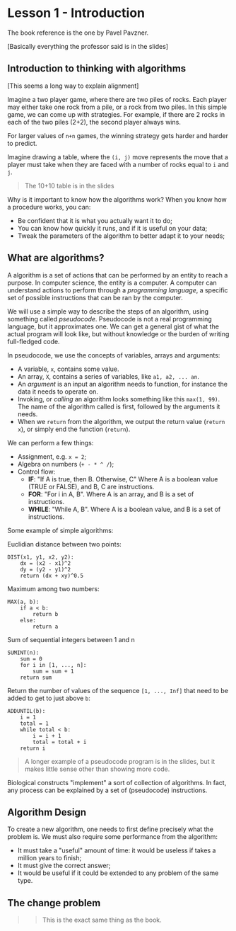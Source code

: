 # Lesson 1 - Introduction

The book reference is the one by Pavel Pavzner.

[Basically everything the professor said is in the slides]

## Introduction to thinking with algorithms
[This seems a long way to explain alignment]

Imagine a two player game, where there are two piles of rocks. Each player may either take one rock from a pile, or a rock from two piles.
In this simple game, we can come up with strategies. For example, if there are 2 rocks in each of the two piles (2+2), the second player always wins.

For larger values of `n+n` games, the winning strategy gets harder and harder to predict.

Imagine drawing a table, where the `(i, j)` move represents the move that a player must take when they are faced with a number of rocks equal to `i` and `j`.

> The 10+10 table is in the slides

Why is it important to know how the algorithms work? When you know how a procedure works, you can:
- Be confident that it is what you actually want it to do;
- You can know how quickly it runs, and if it is useful on your data;
- Tweak the parameters of the algorithm to better adapt it to your needs;

## What are algorithms?

A algorithm is a set of actions that can be performed by an entity to reach a purpose. In computer science, the entity is a computer. A computer can understand actions to perform through a *programming language*, a specific set of possible instructions that can be ran by the computer.

We will use a simple way to describe the steps of an algorithm, using something called *pseudocode*. Pseudocode is not a real programming language, but it approximates one. We can get a general gist of what the actual program will look like, but without knowledge or the burden of writing full-fledged code.

In pseudocode, we use the concepts of variables, arrays and arguments:
- A variable, `x`, contains some value.
- An array, `X`, contains a series of variables, like `a1, a2, ... an`.
- An *argument* is an input an algorithm needs to function, for instance the data it needs to operate on.
- Invoking, or *calling* an algorithm looks something like this `max(1, 99)`. The name of the algorithm called is first, followed by the arguments it needs.
- When we `return` from the algorithm, we output the return value (`return x`), or simply end the function (`return`).

We can perform a few things:
- Assignment, e.g. `x = 2`;
- Algebra on numbers (`+ - * ^ /`);
- Control flow:
  - **IF**: "If A is true, then B. Otherwise, C" Where A is a boolean value (TRUE or FALSE), and B, C are instructions.
  - **FOR**: "For i in A, B". Where A is an array, and B is a set of instructions.
  - **WHILE**: "While A, B". Where A is a boolean value, and B is a set of instructions.

Some example of simple algorithms:

Euclidian distance between two points:
```
DIST(x1, y1, x2, y2):
    dx = (x2 - x1)^2
    dy = (y2 - y1)^2
    return (dx + xy)^0.5
```

Maximum among two numbers:
```
MAX(a, b):
    if a < b:
        return b
    else:
        return a
```

Sum of sequential integers between 1 and n
```
SUMINT(n):
    sum = 0
    for i in [1, ..., n]:
        sum = sum + 1
    return sum
```

Return the number of values of the sequence `[1, ..., Inf]` that need to be added to get to just above `b`:
```
ADDUNTIL(b):
    i = 1
    total = 1
    while total < b:
        i = i + 1
        total = total + i
    return i
```

> A longer example of a pseudocode program is in the slides, but it makes little sense other than showing more code.

Biological constructs "implement" a sort of collection of algorithms. In fact, any process can be explained by a set of (pseudocode) instructions.

## Algorithm Design
To create a new algorithm, one needs to first define precisely what the problem is. We must also require some performance from the algorithm:
- It must take a "useful" amount of time: it would be useless if takes a million years to finish;
- It must give the correct answer;
- It would be useful if it could be extended to any problem of the same type.

## The change problem

>> This is the exact same thing as the book.


